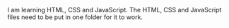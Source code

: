 I am learning HTML, CSS and JavaScript. The HTML, CSS and JavaScript files need to be put in one folder for it to work.
